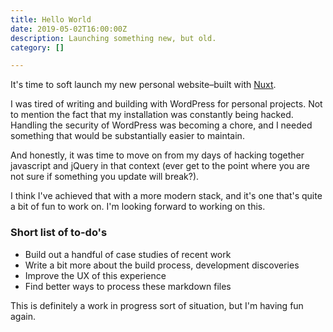 ```yaml
---
title: Hello World
date: 2019-05-02T16:00:00Z
description: Launching something new, but old.
category: []

---
```

It's time to soft launch my new personal website–built with [Nuxt](https://nuxtjs.org/ "Nuxt").

I was tired of writing and building with WordPress for personal projects. Not to mention the fact that my installation was constantly being hacked. Handling the security of WordPress was becoming a chore, and I needed something that would be substantially easier to maintain.

And honestly, it was time to move on from my days of hacking together javascript and jQuery in that context (ever get to the point where you are not sure if something you update will break?).

I think I've achieved that with a more modern stack, and it's one that's quite a bit of fun to work on. I'm looking forward to working on this.

### Short list of to-do's

* Build out a handful of case studies of recent work
* Write a bit more about the build process, development discoveries
* Improve the UX of this experience
* Find better ways to process these markdown files

This is definitely a work in progress sort of situation, but I'm having fun again.